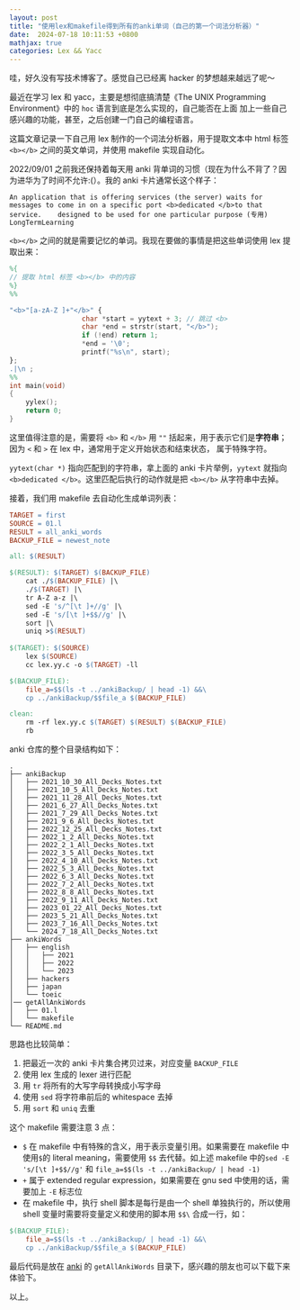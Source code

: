 ```yaml
---
layout: post
title: "使用lex和makefile得到所有的anki单词（自己的第一个词法分析器）"
date:  2024-07-18 10:11:53 +0800
mathjax: true
categories: Lex && Yacc
---
```


哇，好久没有写技术博客了。感觉自己已经离 hacker 的梦想越来越远了呢～

最近在学习 lex 和 yacc，主要是想彻底搞清楚《The UNIX Programming Environment》中的 `hoc` 语言到底是怎么实现的，自己能否在上面
加上一些自己感兴趣的功能，甚至，之后创建一门自己的编程语言。

这篇文章记录一下自己用 lex 制作的一个词法分析器，用于提取文本中 html 标签 `<b></b>` 之间的英文单词，并使用 makefile 实现自动化。

2022/09/01 之前我还保持着每天用 anki 背单词的习惯（现在为什么不背了？因为进华为了时间不允许:(）。我的 anki 卡片通常长这个样子：
```
An application that is offering services (the server) waits for messages to come in on a specific port <b>dedicated </b>to that service.	designed to be used for one particular purpose (专用)	LongTermLearning
```
`<b></b>` 之间的就是需要记忆的单词。我现在要做的事情是把这些单词使用 lex 提取出来：
```lex
%{
// 提取 html 标签 <b></b> 中的内容
%}
%%

"<b>"[a-zA-Z ]+"</b>" {
                  char *start = yytext + 3; // 跳过 <b>
                  char *end = strstr(start, "</b>");
                  if (!end) return 1;
                  *end = '\0';
                  printf("%s\n", start);
};
.|\n ;
%%
int main(void)
{
    yylex();
    return 0;
}
```

这里值得注意的是，需要将 `<b>` 和 `</b>` 用 `""` 括起来，用于表示它们是**字符串**；因为 `<` 和 `>` 在 lex 中，通常用于定义开始状态和结束状态，
属于特殊字符。

`yytext(char *)` 指向匹配到的字符串，拿上面的 anki 卡片举例，`yytext` 就指向 `<b>dedicated </b>`。这里匹配后执行的动作就是把 `<b></b>`
从字符串中去掉。

接着，我们用 makefile 去自动化生成单词列表：
```makefile
TARGET = first
SOURCE = 01.l
RESULT = all_anki_words
BACKUP_FILE = newest_note

all: $(RESULT)

$(RESULT): $(TARGET) $(BACKUP_FILE)
	cat ./$(BACKUP_FILE) |\
	./$(TARGET) |\
	tr A-Z a-z |\
	sed -E 's/^[\t ]+//g' |\
	sed -E 's/[\t ]+$$//g' |\
	sort |\
	uniq >$(RESULT)
	
$(TARGET): $(SOURCE)
	lex $(SOURCE)
	cc lex.yy.c -o $(TARGET) -ll

$(BACKUP_FILE):
	file_a=$$(ls -t ../ankiBackup/ | head -1) &&\
	cp ../ankiBackup/$$file_a $(BACKUP_FILE)

clean:
	rm -rf lex.yy.c $(TARGET) $(RESULT) $(BACKUP_FILE)
	rb
```

anki 仓库的整个目录结构如下：
```
.
├── ankiBackup
│   ├── 2021_10_30_All_Decks_Notes.txt
│   ├── 2021_10_5_All_Decks_Notes.txt
│   ├── 2021_11_28_All_Decks_Notes.txt
│   ├── 2021_6_27_All_Decks_Notes.txt
│   ├── 2021_7_29_All_Decks_Notes.txt
│   ├── 2021_9_6_All_Decks_Notes.txt
│   ├── 2022_12_25_All_Decks_Notes.txt
│   ├── 2022_1_2_All_Decks_Notes.txt
│   ├── 2022_2_1_All_Decks_Notes.txt
│   ├── 2022_3_5_All_Decks_Notes.txt
│   ├── 2022_4_10_All_Decks_Notes.txt
│   ├── 2022_5_3_All_Decks_Notes.txt
│   ├── 2022_6_3_All_Decks_Notes.txt
│   ├── 2022_7_2_All_Decks_Notes.txt
│   ├── 2022_8_8_All_Decks_Notes.txt
│   ├── 2022_9_11_All_Decks_Notes.txt
│   ├── 2023_01_22_All_Decks_Notes.txt
│   ├── 2023_5_21_All_Decks_Notes.txt
│   ├── 2023_7_16_All_Decks_Notes.txt
│   └── 2024_7_18_All_Decks_Notes.txt
├── ankiWords
│   ├── english
│   │   ├── 2021
│   │   ├── 2022
│   │   └── 2023
│   ├── hackers
│   ├── japan
│   └── toeic
│── getAllAnkiWords
│   ├── 01.l
│   └── makefile
└── README.md
```

思路也比较简单：
1. 把最近一次的 anki 卡片集合拷贝过来，对应变量 `BACKUP_FILE`
2. 使用 lex 生成的 lexer 进行匹配
3. 用 `tr` 将所有的大写字母转换成小写字母
4. 使用 `sed` 将字符串前后的 whitespace 去掉
5. 用 `sort` 和 `uniq` 去重

这个 makefile 需要注意 3 点：
- `$` 在 makefile 中有特殊的含义，用于表示变量引用。如果需要在 makefile 中使用`$`的 literal meaning，需要使用 `$$` 去代替。如上述 makefile 中的`sed -E 's/[\t ]+$$//g'` 和 `file_a=$$(ls -t ../ankiBackup/ | head -1)`
- `+` 属于 extended regular expression，如果需要在 gnu sed 中使用的话，需要加上 `-E` 标志位
- 在 makefile 中，执行 shell 脚本是每行是由一个 shell 单独执行的，所以使用 shell 变量时需要将变量定义和使用的脚本用 `$$\` 合成一行，如：
```makefile
$(BACKUP_FILE):
	file_a=$$(ls -t ../ankiBackup/ | head -1) &&\
	cp ../ankiBackup/$$file_a $(BACKUP_FILE)
```

最后代码是放在 [anki](https://github.com/guo-sj/anki) 的 `getAllAnkiWords` 目录下，感兴趣的朋友也可以下载下来体验下。

以上。
